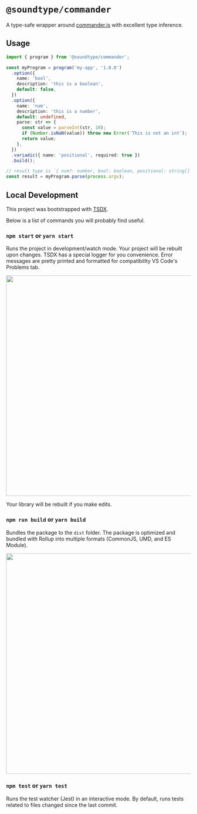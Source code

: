 # `@soundtype/commander`

A type-safe wrapper around [commander.js](https://github.com/tj/commander.js) with excellent type inference.

## Usage

```ts
import { program } from '@soundtype/commander';

const myProgram = program('my-app', '1.0.0')
  .option({
    name: 'bool',
    description: 'this is a boolean',
    default: false,
  })
  .option({
    name: 'num',
    description: 'this is a number',
    default: undefined,
    parse: str => {
      const value = parseInt(str, 10);
      if (Number.isNaN(value)) throw new Error('This is not an int');
      return value;
    },
  })
  .variadic({ name: 'positional', required: true })
  .build();

// result type is `{ num?: number, bool: boolean, positional: string[] }`
const result = myProgram.parse(process.argv);
```

## Local Development

This project was bootstrapped with [TSDX](https://github.com/jaredpalmer/tsdx).

Below is a list of commands you will probably find useful.

### `npm start` or `yarn start`

Runs the project in development/watch mode. Your project will be rebuilt upon changes. TSDX has a special logger for you convenience. Error messages are pretty printed and formatted for compatibility VS Code's Problems tab.

<img src="https://user-images.githubusercontent.com/4060187/52168303-574d3a00-26f6-11e9-9f3b-71dbec9ebfcb.gif" width="600" />

Your library will be rebuilt if you make edits.

### `npm run build` or `yarn build`

Bundles the package to the `dist` folder.
The package is optimized and bundled with Rollup into multiple formats (CommonJS, UMD, and ES Module).

<img src="https://user-images.githubusercontent.com/4060187/52168322-a98e5b00-26f6-11e9-8cf6-222d716b75ef.gif" width="600" />

### `npm test` or `yarn test`

Runs the test watcher (Jest) in an interactive mode.
By default, runs tests related to files changed since the last commit.
